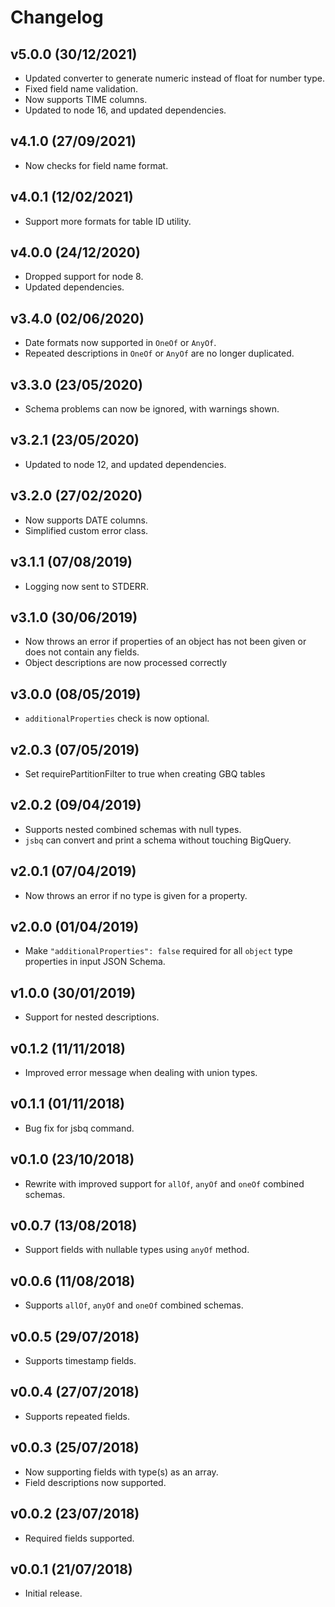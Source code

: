 # Changelog

## v5.0.0 (30/12/2021)

* Updated converter to generate numeric instead of float for number type.
* Fixed field name validation.
* Now supports TIME columns.
* Updated to node 16, and updated dependencies.

## v4.1.0 (27/09/2021)

* Now checks for field name format.

## v4.0.1 (12/02/2021)

* Support more formats for table ID utility.

## v4.0.0 (24/12/2020)

* Dropped support for node 8.
* Updated dependencies.

## v3.4.0 (02/06/2020)

* Date formats now supported in `OneOf` or `AnyOf`.
* Repeated descriptions in `OneOf` or `AnyOf` are no longer duplicated.

## v3.3.0 (23/05/2020)

* Schema problems can now be ignored, with warnings shown.

## v3.2.1 (23/05/2020)

* Updated to node 12, and updated dependencies.

## v3.2.0 (27/02/2020)

* Now supports DATE columns.
* Simplified custom error class.

## v3.1.1 (07/08/2019)

* Logging now sent to STDERR.

## v3.1.0 (30/06/2019)

* Now throws an error if properties of an object has not been given or does not contain any fields.
* Object descriptions are now processed correctly

## v3.0.0 (08/05/2019)

* `additionalProperties` check is now optional.

## v2.0.3 (07/05/2019)

* Set requirePartitionFilter to true when creating GBQ tables

## v2.0.2 (09/04/2019)

* Supports nested combined schemas with null types.
* `jsbq` can convert and print a schema without touching BigQuery.

## v2.0.1 (07/04/2019)

* Now throws an error if no type is given for a property.

## v2.0.0 (01/04/2019)

* Make `"additionalProperties": false` required for all `object` type properties in input JSON Schema.

## v1.0.0 (30/01/2019)

* Support for nested descriptions.

## v0.1.2 (11/11/2018)

* Improved error message when dealing with union types.

## v0.1.1 (01/11/2018)

* Bug fix for jsbq command.

## v0.1.0 (23/10/2018)

* Rewrite with improved support for `allOf`, `anyOf` and `oneOf` combined schemas.

## v0.0.7 (13/08/2018)

* Support fields with nullable types using `anyOf` method.

## v0.0.6 (11/08/2018)

* Supports `allOf`, `anyOf` and `oneOf` combined schemas.

## v0.0.5 (29/07/2018)

* Supports timestamp fields.

## v0.0.4 (27/07/2018)

* Supports repeated fields.

## v0.0.3 (25/07/2018)

* Now supporting fields with type(s) as an array.
* Field descriptions now supported.

## v0.0.2 (23/07/2018)

* Required fields supported.

## v0.0.1 (21/07/2018)

* Initial release.
